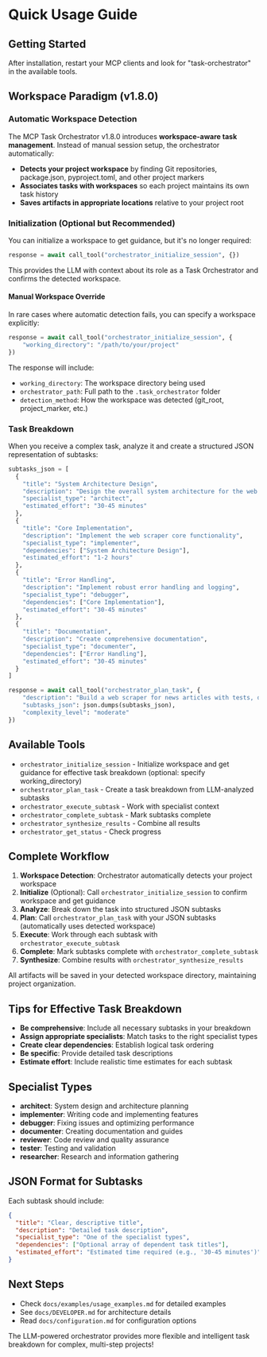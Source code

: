 # Quick Usage Guide

## Getting Started

After installation, restart your MCP clients and look for "task-orchestrator" in the available tools.

## Workspace Paradigm (v1.8.0)

### Automatic Workspace Detection

The MCP Task Orchestrator v1.8.0 introduces **workspace-aware task management**. Instead of manual session setup, the orchestrator automatically:

- **Detects your project workspace** by finding Git repositories, package.json, pyproject.toml, and other project markers
- **Associates tasks with workspaces** so each project maintains its own task history
- **Saves artifacts in appropriate locations** relative to your project root

### Initialization (Optional but Recommended)

You can initialize a workspace to get guidance, but it's no longer required:

```python
response = await call_tool("orchestrator_initialize_session", {})
```

This provides the LLM with context about its role as a Task Orchestrator and confirms the detected workspace.

#### Manual Workspace Override

In rare cases where automatic detection fails, you can specify a workspace explicitly:

```python
response = await call_tool("orchestrator_initialize_session", {
    "working_directory": "/path/to/your/project"
})
```

The response will include:
- `working_directory`: The workspace directory being used  
- `orchestrator_path`: Full path to the `.task_orchestrator` folder
- `detection_method`: How the workspace was detected (git_root, project_marker, etc.)

### Task Breakdown

When you receive a complex task, analyze it and create a structured JSON representation of subtasks:

```python
subtasks_json = [
  {
    "title": "System Architecture Design",
    "description": "Design the overall system architecture for the web scraper",
    "specialist_type": "architect",
    "estimated_effort": "30-45 minutes"
  },
  {
    "title": "Core Implementation",
    "description": "Implement the web scraper core functionality",
    "specialist_type": "implementer",
    "dependencies": ["System Architecture Design"],
    "estimated_effort": "1-2 hours"
  },
  {
    "title": "Error Handling",
    "description": "Implement robust error handling and logging",
    "specialist_type": "debugger",
    "dependencies": ["Core Implementation"],
    "estimated_effort": "30-45 minutes"
  },
  {
    "title": "Documentation",
    "description": "Create comprehensive documentation",
    "specialist_type": "documenter",
    "dependencies": ["Error Handling"],
    "estimated_effort": "30-45 minutes"
  }
]

response = await call_tool("orchestrator_plan_task", {
    "description": "Build a web scraper for news articles with tests, documentation, and error handling",
    "subtasks_json": json.dumps(subtasks_json),
    "complexity_level": "moderate"
})
```

## Available Tools

- `orchestrator_initialize_session` - Initialize workspace and get guidance for effective task breakdown (optional: specify working_directory)
- `orchestrator_plan_task` - Create a task breakdown from LLM-analyzed subtasks
- `orchestrator_execute_subtask` - Work with specialist context
- `orchestrator_complete_subtask` - Mark subtasks complete  
- `orchestrator_synthesize_results` - Combine all results
- `orchestrator_get_status` - Check progress

## Complete Workflow

1. **Workspace Detection**: Orchestrator automatically detects your project workspace
2. **Initialize** (Optional): Call `orchestrator_initialize_session` to confirm workspace and get guidance
3. **Analyze**: Break down the task into structured JSON subtasks
4. **Plan**: Call `orchestrator_plan_task` with your JSON subtasks (automatically uses detected workspace)
5. **Execute**: Work through each subtask with `orchestrator_execute_subtask`
6. **Complete**: Mark subtasks complete with `orchestrator_complete_subtask`
7. **Synthesize**: Combine results with `orchestrator_synthesize_results`

All artifacts will be saved in your detected workspace directory, maintaining project organization.

## Tips for Effective Task Breakdown

- **Be comprehensive**: Include all necessary subtasks in your breakdown
- **Assign appropriate specialists**: Match tasks to the right specialist types
- **Create clear dependencies**: Establish logical task ordering
- **Be specific**: Provide detailed task descriptions
- **Estimate effort**: Include realistic time estimates for each subtask

## Specialist Types

- **architect**: System design and architecture planning
- **implementer**: Writing code and implementing features
- **debugger**: Fixing issues and optimizing performance
- **documenter**: Creating documentation and guides
- **reviewer**: Code review and quality assurance
- **tester**: Testing and validation
- **researcher**: Research and information gathering

## JSON Format for Subtasks

Each subtask should include:

```json
{
  "title": "Clear, descriptive title",
  "description": "Detailed task description",
  "specialist_type": "One of the specialist types",
  "dependencies": ["Optional array of dependent task titles"],
  "estimated_effort": "Estimated time required (e.g., '30-45 minutes')"
}
```

## Next Steps

- Check `docs/examples/usage_examples.md` for detailed examples
- See `docs/DEVELOPER.md` for architecture details
- Read `docs/configuration.md` for configuration options

The LLM-powered orchestrator provides more flexible and intelligent task breakdown for complex, multi-step projects!
